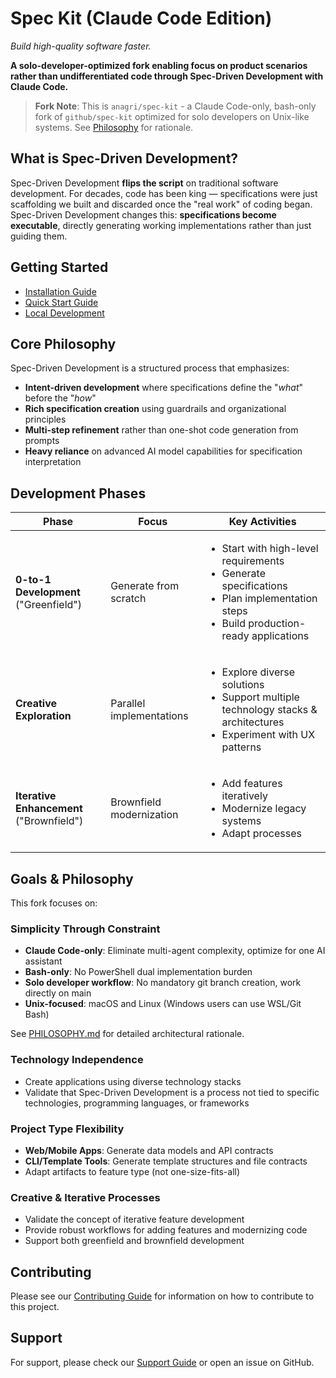 # Spec Kit (Claude Code Edition)

*Build high-quality software faster.*

**A solo-developer-optimized fork enabling focus on product scenarios rather than undifferentiated code through Spec-Driven Development with Claude Code.**

> **Fork Note**: This is `anagri/spec-kit` - a Claude Code-only, bash-only fork of `github/spec-kit` optimized for solo developers on Unix-like systems. See [Philosophy](PHILOSOPHY.md) for rationale.

## What is Spec-Driven Development?

Spec-Driven Development **flips the script** on traditional software development. For decades, code has been king — specifications were just scaffolding we built and discarded once the "real work" of coding began. Spec-Driven Development changes this: **specifications become executable**, directly generating working implementations rather than just guiding them.

## Getting Started

- [Installation Guide](installation.md)
- [Quick Start Guide](quickstart.md)
- [Local Development](local-development.md)

## Core Philosophy

Spec-Driven Development is a structured process that emphasizes:

- **Intent-driven development** where specifications define the "_what_" before the "_how_"
- **Rich specification creation** using guardrails and organizational principles
- **Multi-step refinement** rather than one-shot code generation from prompts
- **Heavy reliance** on advanced AI model capabilities for specification interpretation

## Development Phases

| Phase | Focus | Key Activities |
|-------|-------|----------------|
| **0-to-1 Development** ("Greenfield") | Generate from scratch | <ul><li>Start with high-level requirements</li><li>Generate specifications</li><li>Plan implementation steps</li><li>Build production-ready applications</li></ul> |
| **Creative Exploration** | Parallel implementations | <ul><li>Explore diverse solutions</li><li>Support multiple technology stacks & architectures</li><li>Experiment with UX patterns</li></ul> |
| **Iterative Enhancement** ("Brownfield") | Brownfield modernization | <ul><li>Add features iteratively</li><li>Modernize legacy systems</li><li>Adapt processes</li></ul> |

## Goals & Philosophy

This fork focuses on:

### Simplicity Through Constraint
- **Claude Code-only**: Eliminate multi-agent complexity, optimize for one AI assistant
- **Bash-only**: No PowerShell dual implementation burden
- **Solo developer workflow**: No mandatory git branch creation, work directly on main
- **Unix-focused**: macOS and Linux (Windows users can use WSL/Git Bash)

See [PHILOSOPHY.md](PHILOSOPHY.md) for detailed architectural rationale.

### Technology Independence
- Create applications using diverse technology stacks
- Validate that Spec-Driven Development is a process not tied to specific technologies, programming languages, or frameworks

### Project Type Flexibility
- **Web/Mobile Apps**: Generate data models and API contracts
- **CLI/Template Tools**: Generate template structures and file contracts
- Adapt artifacts to feature type (not one-size-fits-all)

### Creative & Iterative Processes
- Validate the concept of iterative feature development
- Provide robust workflows for adding features and modernizing code
- Support both greenfield and brownfield development

## Contributing

Please see our [Contributing Guide](https://github.com/anagri/spec-kit/blob/main/CONTRIBUTING.md) for information on how to contribute to this project.

## Support

For support, please check our [Support Guide](https://github.com/anagri/spec-kit/blob/main/SUPPORT.md) or open an issue on GitHub.
